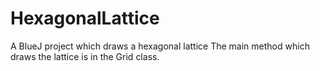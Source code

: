 # HexagonalLattice
A BlueJ project which draws a hexagonal lattice
The main method which draws the lattice is in the Grid class. 
